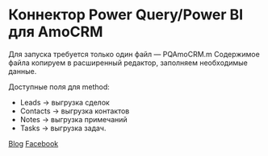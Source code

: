 # Коннектор Power Query/Power BI для AmoCRM
Для запуска требуется только один файл — PQAmoCRM.m
Содержимое файла копируем в расширенный редактор, заполняем необходимые данные.

Доступные поля для method:
- Leads → выгрузка сделок
- Contacts → выгрузка контактов
- Notes → выгрузка примечаний
- Tasks → выгрузка задач.

[Blog](zabitov.ru)
[Facebook](https://www.facebook.com/eldar.zabitov.5)
